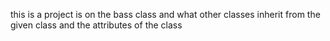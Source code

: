 this is a project is on the bass class and what other classes inherit from the given class and the attributes of the class
